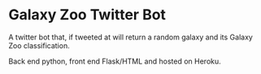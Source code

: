 # Galaxy Zoo Twitter Bot
A twitter bot that, if tweeted at will return a random galaxy and its Galaxy Zoo classification.

Back end python, front end Flask/HTML and hosted on Heroku. 


